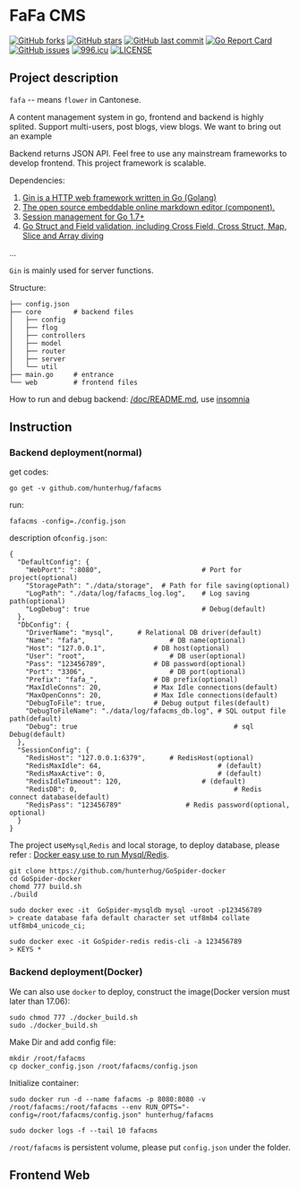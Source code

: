 # FaFa CMS

[![GitHub forks](https://img.shields.io/github/forks/hunterhug/fafacms.svg?style=social&label=Forks)](https://github.com/hunterhug/fafacms/network)
[![GitHub stars](https://img.shields.io/github/stars/hunterhug/fafacms.svg?style=social&label=Stars)](https://github.com/hunterhug/fafacms/stargazers)
[![GitHub last commit](https://img.shields.io/github/last-commit/hunterhug/fafacms.svg)](https://github.com/hunterhug/fafacms)
[![Go Report Card](https://goreportcard.com/badge/github.com/hunterhug/fafacms)](https://goreportcard.com/report/github.com/hunterhug/fafacms)
[![GitHub issues](https://img.shields.io/github/issues/hunterhug/fafacms.svg)](https://github.com/hunterhug/fafacms/issues)
[![996.icu](https://img.shields.io/badge/link-996.icu-red.svg)](https://996.icu) 
[![LICENSE](https://img.shields.io/badge/license-Anti%20996-blue.svg)](https://github.com/996icu/996.ICU/blob/master/LICENSE)

## Project description

 `fafa` -- means `flower` in Cantonese.

A content management system in go, frontend and backend is highly splited. Support multi-users, post blogs, view blogs. We want to bring out an example 

Backend returns JSON API. Feel free to use any mainstream frameworks to develop frontend. This project framework is scalable.

Dependencies:

1. [Gin is a HTTP web framework written in Go (Golang)](https://github.com/gin-gonic/gin)
2. [The open source embeddable online markdown editor (component).](https://github.com/pandao/editor.md)
3. [Session management for Go 1.7+](https://github.com/alexedwards/scs)
4. [Go Struct and Field validation, including Cross Field, Cross Struct, Map, Slice and Array diving](https://github.com/go-playground/validator)

...

`Gin` is mainly used for server functions.

Structure:

```
├── config.json 
├── core    	# backend files
│   ├── config      
│   ├── flog        
│   ├── controllers 
│   ├── model       
│   ├── router     
│   ├── server      
│   └── util        
├── main.go 	# entrance
└── web  		# frontend files
```

How to run and debug backend: [/doc/README.md](/doc/README.md), use [insomnia](https://insomnia.rest/)

## Instruction

### Backend deployment(normal)

get codes:

```
go get -v github.com/hunterhug/fafacms
```

run:

```
fafacms -config=./config.json
```

description of`config.json`:

```
{
  "DefaultConfig": {
    "WebPort": ":8080", 				    	# Port for project(optional)
    "StoragePath": "./data/storage",  # Path for file saving(optional)
    "LogPath": "./data/log/fafacms_log.log", 	# Log saving path(optional)
    "LogDebug": true   					        # Debug(default)
  },
  "DbConfig": {
    "DriverName": "mysql",  	# Relational DB driver(default)
    "Name": "fafa", 					# DB name(optional)
    "Host": "127.0.0.1", 			# DB host(optional)
    "User": "root", 					# DB user(optional)
    "Pass": "123456789", 			# DB password(optional)
    "Port": "3306", 					# DB port(optional)
    "Prefix": "fafa_", 				# DB prefix(optional)
    "MaxIdleConns": 20, 			# Max Idle connections(default)
    "MaxOpenConns": 20, 			# Max Idle connections(default)
    "DebugToFile": true, 			# Debug output files(default)
    "DebugToFileName": "./data/log/fafacms_db.log", # SQL output file path(default)
    "Debug": true 										# sql Debug(default)
  },
  "SessionConfig": {
    "RedisHost": "127.0.0.1:6379", 		# RedisHost(optional)
    "RedisMaxIdle": 64, 							# (default)
    "RedisMaxActive": 0, 							# (default)
    "RedisIdleTimeout": 120, 					# (default)
    "RedisDB": 0, 										# Redis connect database(default)
    "RedisPass": "123456789"   				# Redis password(optional, optional)
  }
}
```

The project use`Mysql`,`Redis` and local storage, to deploy database, please refer : [Docker easy use to run  Mysql/Redis](https://github.com/hunterhug/GoSpider-docker).

```
git clone https://github.com/hunterhug/GoSpider-docker
cd GoSpider-docker
chomd 777 build.sh
./build

sudo docker exec -it  GoSpider-mysqldb mysql -uroot -p123456789
> create database fafa default character set utf8mb4 collate utf8mb4_unicode_ci;

sudo docker exec -it GoSpider-redis redis-cli -a 123456789
> KEYS *
```

### Backend deployment(Docker)

We can also use `docker` to deploy, construct the image(Docker version must later than 17.06):

```
sudo chmod 777 ./docker_build.sh
sudo ./docker_build.sh
````

Make Dir and add config file:

```
mkdir /root/fafacms
cp docker_config.json /root/fafacms/config.json
```

Initialize container:

```
sudo docker run -d --name fafacms -p 8080:8080 -v /root/fafacms:/root/fafacms --env RUN_OPTS="-config=/root/fafacms/config.json" hunterhug/fafacms

sudo docker logs -f --tail 10 fafacms
```

`/root/fafacms` is persistent volume, please put `config.json` under the folder.

## Frontend Web
